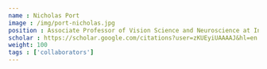 ```yaml
---
name : Nicholas Port
image : /img/port-nicholas.jpg
position : Associate Professor of Vision Science and Neuroscience at Indiana University. Together we are trying to understand brain concussion using brainlife.io
scholar : https://scholar.google.com/citations?user=zKUEyiUAAAAJ&hl=en
weight: 100
tags : ['collaborators']
---
```

